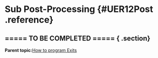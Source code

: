 # Sub Post-Processing {#UER12Post .reference}

## ===== TO BE COMPLETED ===== { .section}

**Parent topic:**[How to program Exits](../html/UER01HowToProgExits.md)

